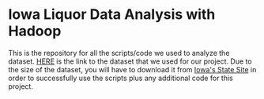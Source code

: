 # Iowa Liquor Data Analysis with Hadoop
This is the repository for all the scripts/code we used to analyze the dataset.
[HERE](https://data.iowa.gov/Sales-Distribution/Iowa-Liquor-Sales/m3tr-qhgy) is the link to the dataset that we used for our project. Due to the size of the dataset, you will have to download it from [Iowa's State Site](https://data.iowa.gov/Sales-Distribution/Iowa-Liquor-Sales/m3tr-qhgy) in order to successfully use the scripts plus any additional code for this project.
